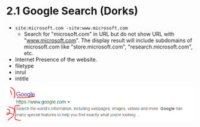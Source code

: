 # 2.1 Google Search \(Dorks\)

* `site:microsoft.com -site:www.microsoft.com`
  * Search for "microsoft.com" in URL but do not show URL with "www.microsoft.com". The display result will include subdomains of microsoft.com like "store.microsoft.com", "research.microsoft.com", etc.
* Internet Presence of the website.
* filetype
* inrul
* intitle

![both are a part of intitle search](../../.gitbook/assets/image%20%284%29.png)




